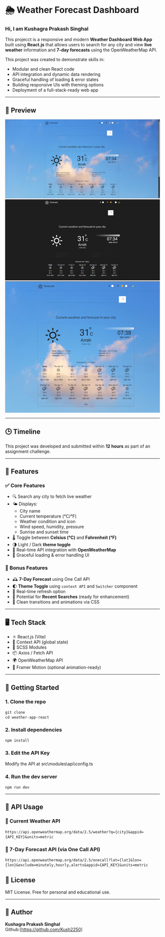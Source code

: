 # 🌦️ Weather Forecast Dashboard  
### Hi, I am Kushagra Prakash Singhal

This projecct is a responsive and modern **Weather Dashboard Web App** built using **React.js** that allows users to search for any city and view **live weather** information and **7-day forecasts** using the OpenWeatherMap API.

This project was created to demonstrate skills in:
- Modular and clean React code
- API integration and dynamic data rendering
- Graceful handling of loading & error states
- Building responsive UIs with theming options
- Deployment of a full-stack-ready web app

---

## 📸 Preview
![App Screenshot](./screenshots/s1.png)
![App Screenshot](./screenshots/s2.png)
![App Screenshot](./screenshots/s3.png)

---

## 🕒 Timeline

This project was developed and submitted within **12 hours** as part of an assignment challenge.

---

## 🔧 Features

### ✅ Core Features
- 🔍 Search any city to fetch live weather
- 🌤️ Displays:
  - City name
  - Current temperature (°C/°F)
  - Weather condition and icon
  - Wind speed, humidity, pressure
  - Sunrise and sunset time
- 🌡️ Toggle between **Celsius (°C)** and **Fahrenheit (°F)**
- 🌗 Light / Dark **theme toggle**
- 🧭 Real-time API integration with **OpenWeatherMap**
- 🧊 Graceful loading & error handling UI

### 🌟 Bonus Features
- 🕰️ **7-Day Forecast** using One Call API
- 🌓 **Theme Toggle** using `context API` and `Switcher` component
- 🔄 Real-time refresh option
- 🔁 Potential for **Recent Searches** (ready for enhancement)
- 💫 Clean transitions and animations via CSS

---

## 🖥️ Tech Stack

- ⚛️ React.js (Vite)
- 🧠 Context API (global state)
- 💅 SCSS Modules
- 📦 Axios / Fetch API
- 🌍 OpenWeatherMap API
- 🎨 Framer Motion (optional animation-ready)

---

## 🚀 Getting Started

### 1. Clone the repo
```
git clone 
cd weather-app-react
```

### 2. Install dependencies
```
npm install
```
### 3. Edit the API Key
Modify the API at src\modules\api\config.ts

### 4. Run the dev server
```
npm run dev
```

---

## 🔌 API Usage

### 📍 Current Weather API

```
https://api.openweathermap.org/data/2.5/weather?q={city}&appid={API_KEY}&units=metric
```

### 📍 7-Day Forecast API (via One Call API)

```
https://api.openweathermap.org/data/2.5/onecall?lat={lat}&lon={lon}&exclude=minutely,hourly,alerts&appid={API_KEY}&units=metric
```


## 📄 License

MIT License. Free for personal and educational use.

---

## 👤 Author

**Kushagra Prakash Singhal**  
Github:[https://github.com/Kush2250]
